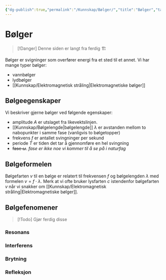 ```yaml
---
{"dg-publish":true,"permalink":"/Kunnskap/Bølger/","title":"Bølger","tags":["fysikk","naturfag"]}
---
```



# Bølger
>[!Danger]
>Denne siden er langt fra ferdig 🏗️

Bølger er svigninger som overfører energi fra et sted til et annet. Vi har mange typer bølger:
- vannbølger
- lydbølger
- [[Kunnskap/Elektromagnetisk stråling\|Elektromagnetiske bølger]]

## Bølgeegenskaper
Vi beskriver gjerne bølger ved følgende egenskaper:
- amplitude $A$ er utslaget fra likevektslinjen.
- [[Kunnskap/Bølgelengde\|bølgelengde]] $\lambda$ er avstanden mellom to nabopunkter i samme fase (vanligvis to bølgetopper)
- frekvens $f$ er antallet svingninger per sekund
- periode $T$ er tiden det tar å gjennomføre en hel svingning
- ~~fase $\omega$~~. *fase er ikke noe vi kommer til å se på i naturfag*

## Bølgeformelen
Bølgefarten $v$ til en bølge er relatert til frekvensen $f$ og bølgelengden $\lambda$ med formelen $v = f\cdot \lambda$. Merk at vi ofte bruker lysfarten $c$ istendenfor bølgefarten $v$ når vi snakker om [[Kunnskap/Elektromagnetisk stråling\|Elektromagnetiske bølger]].

## Bølgefenomener
>[!Todo]
>Gjør ferdig disse

### Resonans

### Interferens

### Brytning

### Refleksjon
